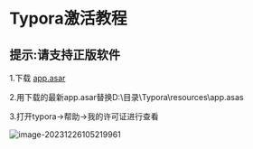 # Typora激活教程

## 提示:请支持正版软件

1.下载 [app.asar](https://github.com/Delppine1024/TGreen/releases)

2.用下载的最新app.asar替换D:\目录\Typora\resources\app.asas

3.打开typora->帮助->我的许可证进行查看

![image-20231226105219961](https://s2.loli.net/2023/12/26/hZepaEGsTg1Bxo2.png)